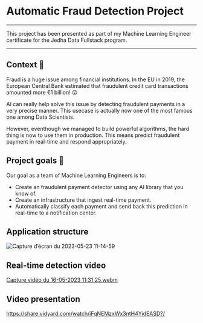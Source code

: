 # Automatic Fraud Detection Project
-----------------------------------------------------------------------------------------------------------------------------

This project has been presented as part of my Machine Learning Engineer certificate for the Jedha Data Fullstack program.


-----------------------------------------------------------------------------------------------------------------------------
## Context 📇

Fraud is a huge issue among financial institutions. In the EU in 2019, the European Central Bank estimated that fraudulent credit card transactions amounted more €1 billion! 😮

AI can really help solve this issue by detecting fraudulent payments in a very precise manner. This usecase is actually now one of the most famous one among Data Scientists.

However, eventhough we managed to build powerful algorithms, the hard thing is now to use them in production. This means predict fraudulent payment in real-time and respond appropriately.
## Project goals 🎯

Our goal as a team of Machine Learning Engineers is to:

   - Create an fraudulent payment detector using any AI library that you know of.
   - Create an infrastructure that ingest real-time payment.
   - Automatically classify each payment and send back this prediction in real-time to a notification center.
      
## Application structure

![Capture d’écran du 2023-05-23 11-14-59](https://github.com/KamilaCatoire/Fraud_detector/assets/117351364/43437d62-6a9b-47e2-a615-fe87f0fdb325)

## Real-time detection video

[Capture vidéo du 16-05-2023 11:31:25.webm](https://github.com/KamilaCatoire/Fraud_detector/assets/117351364/24f99502-7893-4551-8c12-501bd840d33b)

## Video presentation 

https://share.vidyard.com/watch/iFqNEMzxWx3ntH4YidEASD?/
